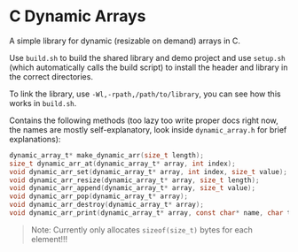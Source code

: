 # C Dynamic Arrays

A simple library for dynamic (resizable on demand) arrays in C.

Use `build.sh` to build the shared library and demo project and use `setup.sh` (which automatically calls the build script) to install the header and library in the correct directories.

To link the library, use `-Wl,-rpath,/path/to/library`, you can see how this works in `build.sh`.

Contains the following methods (too lazy too write proper docs right now, the names are mostly self-explanatory, look inside `dynamic_array.h` for brief explanations):
```c
dynamic_array_t* make_dynamic_arr(size_t length);
size_t dynamic_arr_at(dynamic_array_t* array, int index);
void dynamic_arr_set(dynamic_array_t* array, int index, size_t value);
void dynamic_arr_resize(dynamic_array_t* array, size_t length);
void dynamic_arr_append(dynamic_array_t* array, size_t value);
void dynamic_arr_pop(dynamic_array_t* array);
void dynamic_arr_destroy(dynamic_array_t* array);
void dynamic_arr_print(dynamic_array_t* array, const char* name, char typeflag);
```

> Note: Currently only allocates `sizeof(size_t)` bytes for each element!!!
